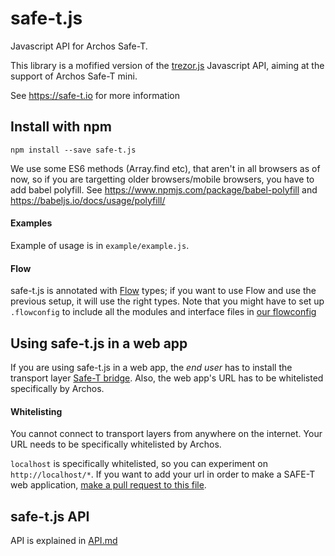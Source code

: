 safe-t.js
=========

Javascript API for Archos Safe-T.

This library is a mofified version of the [trezor.js](https://github.com/trezor/trezor.js) Javascript API, aiming at the support of Archos Safe-T mini.

See https://safe-t.io for more information

Install with npm
-----

`npm install --save safe-t.js`

We use some ES6 methods (Array.find etc), that aren't in all browsers as of now, so if you are targetting older browsers/mobile browsers, you have to add babel polyfill. See https://www.npmjs.com/package/babel-polyfill and https://babeljs.io/docs/usage/polyfill/

#### Examples

Example of usage is in `example/example.js`.

#### Flow
safe-t.js is annotated with [Flow](https://github.com/facebook/flow) types; if you want to use Flow and use the previous setup, it will use the right types. Note that you might have to set up `.flowconfig` to include all the modules and interface files in [our flowconfig](https://github.com/archos-safe-t/safe-t.js/blob/master/src/.flowconfig)

Using safe-t.js in a web app
----
If you are using safe-t.js in a web app, the *end user* has to install the transport layer [Safe-T bridge](https://github.com/archos-safe-t/safe-t-daemon-go). Also, the web app's URL has to be whitelisted specifically by Archos.

#### Whitelisting

You cannot connect to transport layers from anywhere on the internet. Your URL needs to be specifically whitelisted by Archos.

`localhost` is specifically whitelisted, so you can experiment on `http://localhost/*`. If you want to add your url in order to make a SAFE-T web application, [make a pull request to this file](https://github.com//archos-safe-t/safe-t-common/blob/master/signer/config.json).

safe-t.js API
-----

API is explained in [API.md](https://github.com/archos-safe-t/safe-t.js/blob/master/API.md)
